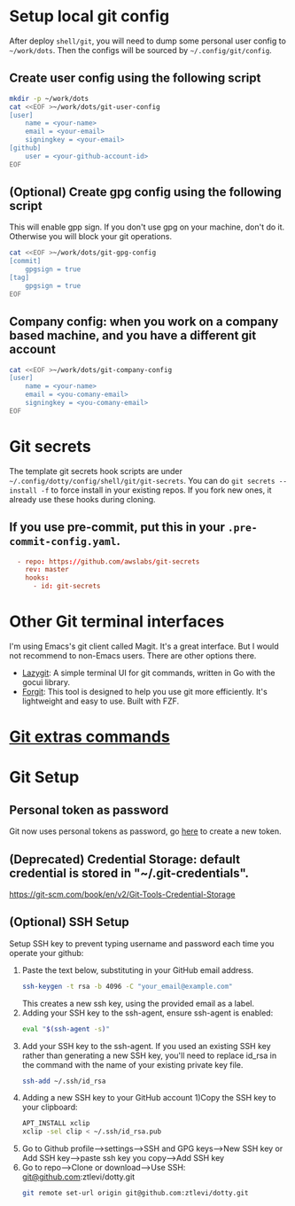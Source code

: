 # Setup local git config

After deploy `shell/git`, you will need to dump some personal user config to `~/work/dots`. Then the
configs will be sourced by `~/.config/git/config`.

## Create user config using the following script

```sh
mkdir -p ~/work/dots
cat <<EOF >~/work/dots/git-user-config
[user]
	name = <your-name>
	email = <your-email>
	signingkey = <your-email>
[github]
	user = <your-github-account-id>
EOF
```

## (Optional) Create gpg config using the following script

This will enable gpp sign. If you don't use gpg on your machine, don't do it. Otherwise you will
block your git operations.

```sh
cat <<EOF >~/work/dots/git-gpg-config
[commit]
	gpgsign = true
[tag]
	gpgsign = true
EOF
```

## Company config: when you work on a company based machine, and you have a different git account

```sh
cat <<EOF >~/work/dots/git-company-config
[user]
	name = <your-name>
	email = <you-comany-email>
	signingkey = <you-comany-email>
EOF
```

# Git secrets

The template git secrets hook scripts are under `~/.config/dotty/config/shell/git/git-secrets`. You
can do `git secrets --install -f` to force install in your existing repos. If you fork new ones, it
already use these hooks during cloning.

## If you use pre-commit, put this in your `.pre-commit-config.yaml`.

```toml
  - repo: https://github.com/awslabs/git-secrets
    rev: master
    hooks:
      - id: git-secrets
```

# Other Git terminal interfaces

I'm using Emacs's git client called Magit. It's a great interface. But I would not recommend to
non-Emacs users. There are other options there.

- [Lazygit](https://github.com/jesseduffield/lazygit): A simple terminal UI for git commands,
  written in Go with the gocui library.
- [Forgit](https://github.com/wfxr/forgit): This tool is designed to help you use git more
  efficiently. It's lightweight and easy to use. Built with FZF.

# [Git extras commands](https://github.com/tj/git-extras/blob/master/Commands.md)

# Git Setup

## Personal token as password

Git now uses personal tokens as password, go [here](https://github.com/settings/tokens) to create a
new token.

## (Deprecated) Credential Storage: default credential is stored in "~/.git-credentials".

https://git-scm.com/book/en/v2/Git-Tools-Credential-Storage

## (Optional) SSH Setup

Setup SSH key to prevent typing username and password each time you operate your github:

1. Paste the text below, substituting in your GitHub email address.
   ```sh
   ssh-keygen -t rsa -b 4096 -C "your_email@example.com"
   ```
   This creates a new ssh key, using the provided email as a label.
2. Adding your SSH key to the ssh-agent, ensure ssh-agent is enabled:
   ```sh
   eval "$(ssh-agent -s)"
   ```
3. Add your SSH key to the ssh-agent. If you used an existing SSH key rather than generating a new
   SSH key, you'll need to replace id_rsa in the command with the name of your existing private key
   file.
   ```sh
   ssh-add ~/.ssh/id_rsa
   ```
4. Adding a new SSH key to your GitHub account 1)Copy the SSH key to your clipboard:
   ```sh
   APT_INSTALL xclip
   xclip -sel clip < ~/.ssh/id_rsa.pub
   ```
5. Go to Github profile-->settings-->SSH and GPG keys-->New SSH key or Add SSH key-->paste ssh key
   you copy-->Add SSH key
6. Go to repo-->Clone or download-->Use SSH: git@github.com:ztlevi/dotty.git
   ```sh
   git remote set-url origin git@github.com:ztlevi/dotty.git
   ```
